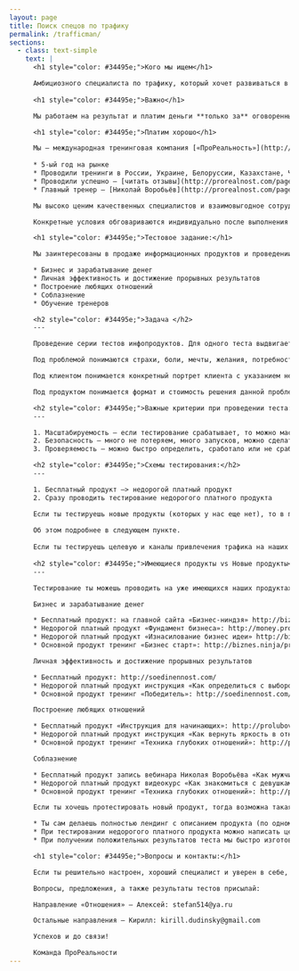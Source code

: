 ```yaml
---
layout: page  
title: Поиск спецов по трафику 
permalink: /trafficman/
sections:
  - class: text-simple
    text: |
      <h1 style="color: #34495e;">Кого мы ищем</h1>

      Амбициозного специалиста по трафику, который хочет развиваться в своем любимом деле и получать за свою работу достойные деньги.
      
      <h1 style="color: #34495e;">Важно</h1>

      Мы работаем на результат и платим деньги **только за** оговоренный **результат**.

      <h1 style="color: #34495e;">Платим хорошо</h1>

      Мы – международная тренинговая компания [«ПроРеальность»](http://prorealnost.com/): 
      
      * 5-ый год на рынке  
      * Проводили тренинги в России, Украине, Белоруссии, Казахстане, Чехии и Германии.   
      * Проводили успешно – [читать отзывы](http://prorealnost.com/page/testimonials)  
      * Главный тренер – [Николай Воробьёв](http://prorealnost.com/page/nickvorobiov)

      Мы высоко ценим качественных специалистов и взаимовыгодное сотрудничество. 

      Конкретные условия обговариваются индивидуально после выполнения тестового задания. 

      <h1 style="color: #34495e;">Тестовое задание:</h1>

      Мы заинтересованы в продаже информационных продуктов и проведении тренингов по следующим направлениям:

      * Бизнес и зарабатывание денег  
      * Личная эффективность и достижение прорывных результатов  
      * Построение любящих отношений  
      * Соблазнение  
      * Обучение тренеров  

      <h2 style="color: #34495e;">Задача </h2>
      ---

      Проведение серии тестов инфопродуктов. Для одного теста выдвигается одна гипотеза по схеме: проблема – клиент – продукт.

      Под проблемой понимаются страхи, боли, мечты, желания, потребности и трудности клиента.

      Под клиентом понимается конкретный портрет клиента с указанием необходимых параметров для дальнейшего поиска этих клиентов: пол, возраст, уровень заработка, интересы и др. Поиск клиентов будет осуществляться онлайн и оффлайн.

      Под продуктом понимается формат и стоимость решения данной проблемы для данного клиента, например, чек-лист, мини-книга, видеокурс, аудиокурс, инструкция в pdf, однодневный онлайн-тренинг и др. Кроме того должно быть четко описано, какой конкретный результат получит клиент после использования данного продукта. 

      <h2 style="color: #34495e;">Важные критерии при проведении теста:</h2>
      ---

      1. Масштабируемость – если тестирование срабатывает, то можно масштабировать распространение продукта  
      2. Безопасность — много не потеряем, много запусков, можно сделать много попыток и это будет не сильно дорого  
      3. Проверяемость — можно быстро определить, сработало или не сработало

      <h2 style="color: #34495e;">Схемы тестирования:</h2>
      ---

      1. Бесплатный продукт –> недорогой платный продукт  
      2. Сразу проводить тестирование недорогого платного продукта

      Если ты тестируешь новые продукты (которых у нас еще нет), то в первой схеме для теста ты сам организуешь весь процесс конверсии подписчика в клиента. После тестирования уже мы будем этим заниматься.
      
      Об этом подробнее в следующем пункте.
      
      Если ты тестируешь целевую и каналы привлечения трафика на наших продуктах, тогда попроси партнёрскую ссылку – у нас уже все настроено.
      
      <h2 style="color: #34495e;">Имеющиеся продукты vs Новые продукты</h2>
      ---

      Тестирование ты можешь проводить на уже имеющихся наших продуктах:

      Бизнес и зарабатывание денег  

      * Бесплатный продукт: на главной сайта «Бизнес-ниндзя» http://biznes.ninja/   
      * Недорогой платный продукт «Фундамент бизнеса»: http://money.prorealnost.com/offer/fundament-bisnesa   
      * Недорогой платный продукт «Изнасилование бизнес идеи» http://biznes.ninja/rape/   
      * Основной продукт тренинг «Бизнес старт»: http://biznes.ninja/products/bs/   

      Личная эффективность и достижение прорывных результатов  

      * Бесплатный продукт: http://soedinennost.com/  
      * Недорогой платный продукт инструкция «Как определиться с выбором цели»: http://goals.prorealnost.com/   
      * Основной продукт тренинг «Победитель»: http://soedinennost.com/pobeditel/  

      Построение любящих отношений  

      * Бесплатный продукт «Инструкция для начинающих»: http://prolubov.com/    
      * Недорогой платный продукт инструкция «Как вернуть яркость в отношения»: http://prolubov.com/products/bright-relationships/  
      * Основной продукт тренинг «Техника глубоких отношений»: http://prolubov.com/tgo/  

      Соблазнение

      * Бесплатный продукт запись вебинара Николая Воробьёва «Как мужчине быть успешным у женщин»: http://amoral.ninja/products/be-successful/  
      * Недорогой платный продукт видеокурс «Как знакомиться с девушками в интернете»: http://prolubov.com/products/bright-relationships/  
      * Основной продукт тренинг «Техника глубоких отношений»: http://prolubov.com/tgo/  

      Если ты хочешь протестировать новый продукт, тогда возможна такая схема:

      * Ты сам делаешь полностью лендинг с описанием продукта (по одному из наших направлений)  
      * При тестировании недорогого платного продукта можно написать цену и вставить предварительную регистрацию  
      * При получении положительных результатов теста мы быстро изготовляем соответствующий продукт

      <h1 style="color: #34495e;">Вопросы и контакты:</h1>

      Если ты решительно настроен, хороший специалист и уверен в себе, мы будем рады с тобой сотрудничать!

      Вопросы, предложения, а также результаты тестов присылай:

      Направление «Отношения» – Алексей: stefan514@ya.ru 

      Остальные направления – Кирилл: kirill.dudinsky@gmail.com 

      Успехов и до связи!

      Команда ПроРеальности
---
```

